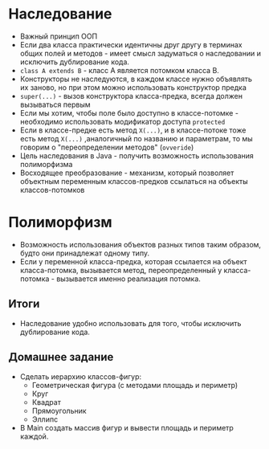 # Наследование

* Важный принцип ООП
* Если два класса практически идентичны друг другу в терминах общих полей и методов - имеет смысл задуматься о наследовании и исключить дублирование кода.
* `class A extends B` - класс A является потомком класса B.
* Конструкторы не наследуются, в каждом классе нужно объявлять их заново, но при этом можно использовать конструктор предка
* `super(...)` - вызов конструктора класса-предка, всегда должен вызываться первым
* Если мы хотим, чтобы поле было доступно в классе-потомке - необходимо использовать модификатор доступа `protected`
* Если в классе-предке есть метод `X(...)`, и в классе-потоке тоже есть метод `X(...)` ,аналогичный по названию и параметрам, то мы говорим о "переопределении методов" (`ovveride`)
* Цель наследования в Java - получить возможность использования полиморфизма
* Восходящее преобразование - механизм, который позволяет объектным переменным классов-предков ссылаться на объекты классов-потомков

# Полиморфизм

* Возможность использования объектов разных типов таким образом, будто они принадлежат одному типу.
* Если у переменной класса-предка, которая ссылается на объект класса-потомка, вызывается метод, переопределенный у класса-потомка - вызывается именно реализация потомка.
 

## Итоги

* Наследование удобно использовать для того, чтобы исключить дублирование кода.

## Домашнее задание

* Сделать иерархию классов-фигур:
  * Геометрическая фигура (с методами площадь и периметр)
  * Круг
  * Квадрат
  * Прямоугольник
  * Эллипс
* В Main создать массив фигур и вывести площадь и периметр каждой.